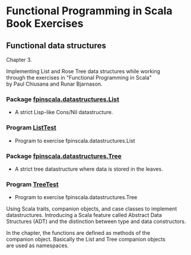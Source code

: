 # Functional Programming in Scala Book Exercises

## Functional data structures

Chapter 3.

Implementing List and Rose Tree data structures while working<br>
through the exercises in "Functional Programming in Scala"<br>
by Paul Chiusana and Runar Bjarnason.

### Package [fpinscala.datastructures.List](List.scala)
* A strict Lisp-like Cons/Nil datastructure.

### Program [ListTest](ListTest.scala)
* Program to exercise fpinscala.datastructures.List

### Package [fpinscala.datastructures.Tree](Tree.scala)
* A strict tree datastructure where data is stored in the leaves.

### Program [TreeTest](TreeTest.scala)
* Program to exercise fpinscala.datastructures.Tree

Using Scala traits, companion objects, and case classes to implement<br>
datastructures.  Introducing a Scala feature called Abstract Data<br>
Structures (ADT) and the distinction between type and data constructors.

In the chapter, the functions are defined as methods of the<br>
companion object.  Basically the List and Tree companion objects<br>
are used as namespaces.
